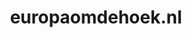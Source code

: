 ---
layout: post
title: "europaomdehoek.nl"
internal_url: "/dutchgov/europaomdehoek.nl.html"
subdomains_count: 6
all_subdomains_count: 6
urls_count: 5
ssl_rank: 100
http_rank: 70.4
url_link: /data/europaomdehoek.nl/urls.txt
all_subdomains_link: /data/europaomdehoek.nl/all_subdomains.txt
subdomains_link: /data/europaomdehoek.nl/subdomains.txt
categories: dutchgov
---